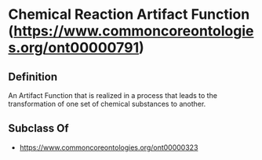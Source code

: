 # Chemical Reaction Artifact Function (https://www.commoncoreontologies.org/ont00000791)

## Definition
An Artifact Function that is realized in a process that leads to the transformation of one set of chemical substances to another.

## Subclass Of
- https://www.commoncoreontologies.org/ont00000323

